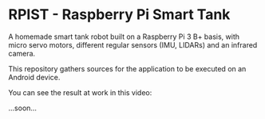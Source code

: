 # RPIST - Raspberry Pi Smart Tank

A homemade smart tank robot built on a Raspberry Pi 3 B+ basis, with micro servo motors, different regular sensors (IMU, LIDARs) and an infrared camera.

This repository gathers sources for the application to be executed on an Android device.

You can see the result at work in this video:

...soon...
